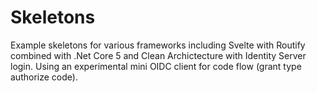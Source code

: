 # Skeletons

Example skeletons for various frameworks including Svelte with Routify combined with .Net Core 5 and Clean Archictecture with Identity Server login. Using an experimental mini OIDC client for code flow (grant type authorize code).

